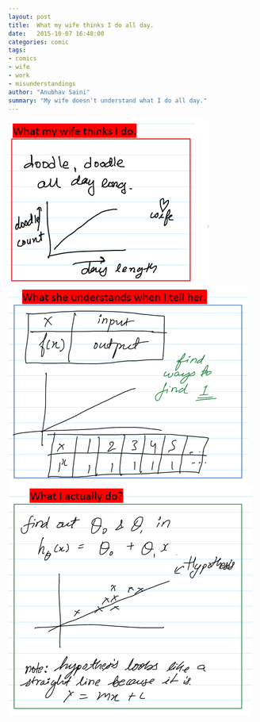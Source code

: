```yaml
---
layout: post
title:  What my wife thinks I do all day. 
date:   2015-10-07 16:48:00
categories: comic
tags:
- comics
- wife
- work
- misunderstandings
author: "Anubhav Saini"
summary: "My wife doesn't understand what I do all day."
---
```


<img src="/images/comic/wife-1-what-does-my-wife-think-I-do-all-day.PNG" />  
<br />
<img src="/images/comic/wife-2-what-does-my-wife-understands-I-do-all-day.PNG" />  
<br />
<img src="/images/comic/wife-3-what-I-do-all-day.PNG" />  
<br />